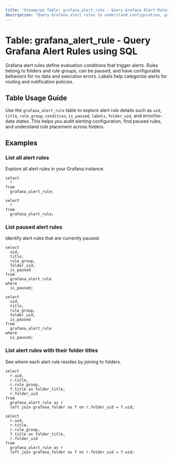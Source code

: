 ```yaml
---
title: "Steampipe Table: grafana_alert_rule - Query Grafana Alert Rules using SQL"
description: "Query Grafana alert rules to understand configuration, grouping, state, labels, and folder association."
---
```


# Table: grafana_alert_rule - Query Grafana Alert Rules using SQL

Grafana alert rules define evaluation conditions that trigger alerts. Rules belong to folders and rule groups, can be paused, and have configurable behaviors for no data and execution errors. Labels help categorize alerts for routing and notification policies.

## Table Usage Guide

Use the `grafana_alert_rule` table to explore alert rule details such as `uid`, `title`, `rule_group`, `condition`, `is_paused`, `labels`, `folder_uid`, and error/no-data states. This helps you audit alerting configuration, find paused rules, and understand rule placement across folders.

## Examples

### List all alert rules
Explore all alert rules in your Grafana instance.

```sql+postgres
select
  *
from
  grafana_alert_rule;
```

```sql+sqlite
select
  *
from
  grafana_alert_rule;
```

### List paused alert rules
Identify alert rules that are currently paused.

```sql+postgres
select
  uid,
  title,
  rule_group,
  folder_uid,
  is_paused
from
  grafana_alert_rule
where
  is_paused;
```

```sql+sqlite
select
  uid,
  title,
  rule_group,
  folder_uid,
  is_paused
from
  grafana_alert_rule
where
  is_paused;
```

### List alert rules with their folder titles
See where each alert rule resides by joining to folders.

```sql+postgres
select
  r.uid,
  r.title,
  r.rule_group,
  f.title as folder_title,
  r.folder_uid
from
  grafana_alert_rule as r
  left join grafana_folder as f on r.folder_uid = f.uid;
```

```sql+sqlite
select
  r.uid,
  r.title,
  r.rule_group,
  f.title as folder_title,
  r.folder_uid
from
  grafana_alert_rule as r
  left join grafana_folder as f on r.folder_uid = f.uid;
```